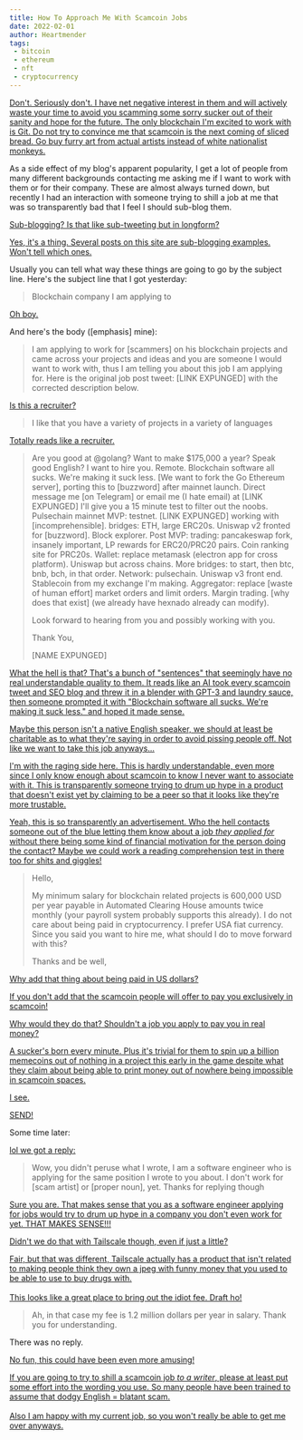 ```yaml
---
title: How To Approach Me With Scamcoin Jobs
date: 2022-02-01
author: Heartmender
tags:
 - bitcoin
 - ethereum
 - nft
 - cryptocurrency
---
```


[Don't. Seriously don't. I have net negative interest in them and will actively
waste your time to avoid you scamming some sorry sucker out of their sanity and
hope for the future. The only blockchain I'm excited to work with is Git. Do not
try to convince me that scamcoin is the next coming of sliced bread. Go buy
furry art from actual artists instead of white nationalist
monkeys.](conversation://Cadey/coffee)

As a side effect of my blog's apparent popularity, I get a lot of people from
many different backgrounds contacting me asking me if I want to work with them
or for their company. These are almost always turned down, but recently I had an
interaction with someone trying to shill a job at me that was so transparently
bad that I feel I should sub-blog them.

[Sub-blogging? Is that like sub-tweeting but in
longform?](conversation://Mara/hmm)

[Yes, it's a thing. Several posts on this site are sub-blogging examples. Won't
tell which ones.](conversation://Cadey/coffee)

Usually you can tell what way these things are going to go by the subject line.
Here's the subject line that I got yesterday:

> Blockchain company I am applying to

[Oh boy.](conversation://Cadey/coffee)

And here's the body ([emphasis] mine):

> I am applying to work for [scammers] on his blockchain projects and came
> across your projects and ideas and you are someone I would want to work with,
> thus I am telling you about this job I am applying for. Here is the original
> job post tweet: [LINK EXPUNGED] with the corrected description below.

[Is this a recruiter?](conversation://Numa/delet)

> I like that you have a variety of projects in a variety of languages

[Totally reads like a recruiter.](conversation://Numa/delet)

> Are you good at @golang? Want to make $175,000 a year? Speak good English? I
> want to hire you. Remote. Blockchain software all sucks. We're making it suck
> less. [We want to fork the Go Ethereum server], porting this to [buzzword]
> after mainnet launch. Direct message me [on Telegram] or email me (I hate
> email) at [LINK EXPUNGED] I'll give you a 15 minute test to filter out the
> noobs. Pulsechain mainnet MVP: testnet. [LINK EXPUNGED] working with
> [incomprehensible]. bridges: ETH, large ERC20s. Uniswap v2 fronted for
> [buzzword]. Block explorer. Post MVP: trading: pancakeswap fork, insanely
> important, LP rewards for ERC20/PRC20 pairs. Coin ranking site for PRC20s.
> Wallet: replace metamask (electron app for cross platform). Uniswap but across
> chains. More bridges: to start, then btc, bnb, bch, in that order. Network:
> pulsechain. Uniswap v3 front end. Stablecoin from my exchange I'm making.
> Aggregator: replace [waste of human effort] market orders and limit orders.
> Margin trading. [why does that exist] (we already have hexnado already can
> modify).
>
> Look forward to hearing from you and possibly working with you.
>
> Thank You,
> 
> [NAME EXPUNGED]

[What the hell is that? That's a bunch of "sentences" that seemingly have no real
understandable quality to them. It reads like an AI took every scamcoin tweet
and SEO blog and threw it in a blender with GPT-3 and laundry sauce, then
someone prompted it with "Blockchain software all sucks. We're making it suck
less." and hoped it made sense.](conversation://Numa/delet)

[Maybe this person isn't a native English speaker, we should at least be
charitable as to what they're saying in order to avoid pissing people
off. Not like we want to take this job anyways...](conversation://Mara/happy)

[I'm with the raging side here. This is hardly understandable, even more since I
only know enough about scamcoin to know I never want to associate with it. This
is transparently someone trying to drum up hype in a product that doesn't exist
yet by claiming to be a peer so that it looks like they're more
trustable.](conversation://Cadey/coffee)

[Yeah, this is so transparently an advertisement. Who the hell contacts someone
out of the blue letting them know about a job _they applied for_ without there
being some kind of financial motivation for the person doing the
contact? Maybe we could work a reading comprehension test in there too for shits
and giggles!](conversation://Numa/delet)

> Hello,
>
> My minimum salary for blockchain related projects is 600,000 USD per
> year payable in Automated Clearing House amounts twice monthly (your
> payroll system probably supports this already). I do not care about
> being paid in cryptocurrency. I prefer USA fiat currency. Since you
> said you want to hire me, what should I do to move forward with this?
>
> Thanks and be well,

[Why add that thing about being paid in US dollars?](conversation://Mara/hmm)

[If you don't add that the scamcoin people will offer to pay you exclusively in
scamcoin!](conversation://Numa/delet)

[Why would they do that? Shouldn't a job you apply to pay you in real
money?](conversation://Mara/wat)

[A sucker's born every minute. Plus it's trivial for them to spin up a billion
memecoins out of nothing in a project this early in the game despite what they
claim about being able to print money out of nowhere being impossible in
scamcoin spaces.](conversation://Numa/delet)

[I see.](conversation://Mara/hmm)

[SEND!](conversation://Numa/delet)

Some time later:

[lol we got a reply:](conversation://Numa/delet)

> Wow, you didn't peruse what I wrote, I am a software engineer who is applying
> for the same position I wrote to you about. I don't work for [scam artist] or
> [proper noun], yet. Thanks for replying though

[Sure you are. That makes sense that you as a software engineer applying for
jobs would try to drum up hype in a company you don't even work for yet. THAT
MAKES SENSE!!!](conversation://Numa/delet)

[Didn't we do that with Tailscale though, even if just a
little?](conversation://Mara/hmm)

[Fair, but that was different, Tailscale actually has a product that isn't
related to making people think they own a jpeg with funny money that you used to
be able to use to buy drugs with.<br /><br />This looks like a great place to
bring out the idiot fee. Draft ho!](conversation://Cadey/coffee)

> Ah, in that case my fee is 1.2 million dollars per year in salary.
> Thank you for understanding.

There was no reply.

[No fun, this could have been even more amusing!](conversation://Numa/delet)

[If you are going to try to shill a scamcoin job _to a writer_, please at least
put some effort into the wording you use. So many people have been trained to
assume that dodgy English = blatant scam.<br /><br />Also I am happy with
my current job, so you won't really be able to get me over
anyways.](conversation://Cadey/coffee)
